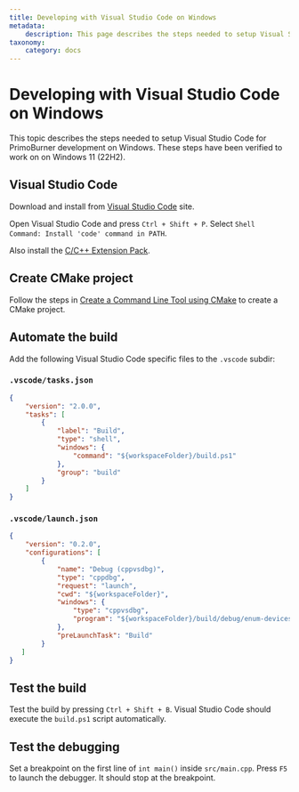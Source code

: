 ```yaml
---
title: Developing with Visual Studio Code on Windows
metadata:
    description: This page describes the steps needed to setup Visual Studio Code for PrimoBurner development on Windows
taxonomy:
    category: docs
---
```


# Developing with Visual Studio Code on Windows

This topic describes the steps needed to setup Visual Studio Code for PrimoBurner development on Windows. These steps have been verified to work on on Windows 11 (22H2).

## Visual Studio Code

Download and install from [Visual Studio Code](https://code.visualstudio.com/download) site.

Open Visual Studio Code and press `Ctrl + Shift + P`. Select `Shell Command: Install 'code' command in PATH`. 

Also install the [C/C++ Extension Pack](https://marketplace.visualstudio.com/items?itemName=ms-vscode.cpptools-extension-pack).

## Create CMake project 

Follow the steps in [Create a Command Line Tool using CMake](create-cpp-command-line-tool-cmake) to create a CMake project.

## Automate the build

Add the following Visual Studio Code specific files to the `.vscode` subdir:

### `.vscode/tasks.json`

```json
{
    "version": "2.0.0",
    "tasks": [
        {
            "label": "Build",
            "type": "shell",
            "windows": {
                "command": "${workspaceFolder}/build.ps1"
            },
            "group": "build"
        }
    ]
}
```

### `.vscode/launch.json`

```json
{
    "version": "0.2.0",
    "configurations": [
        {
            "name": "Debug (cppvsdbg)",
            "type": "cppdbg",
            "request": "launch",
            "cwd": "${workspaceFolder}",
            "windows": {
                "type": "cppvsdbg",
                "program": "${workspaceFolder}/build/debug/enum-devices.exe"
            },
            "preLaunchTask": "Build"
        }        
   ]
}
```

## Test the build

Test the build by pressing `Ctrl + Shift + B`. Visual Studio Code should execute the `build.ps1` script automatically.

## Test the debugging

Set a breakpoint on the first line of `int main()` inside `src/main.cpp`. Press `F5` to launch the debugger. It should stop at the breakpoint.
